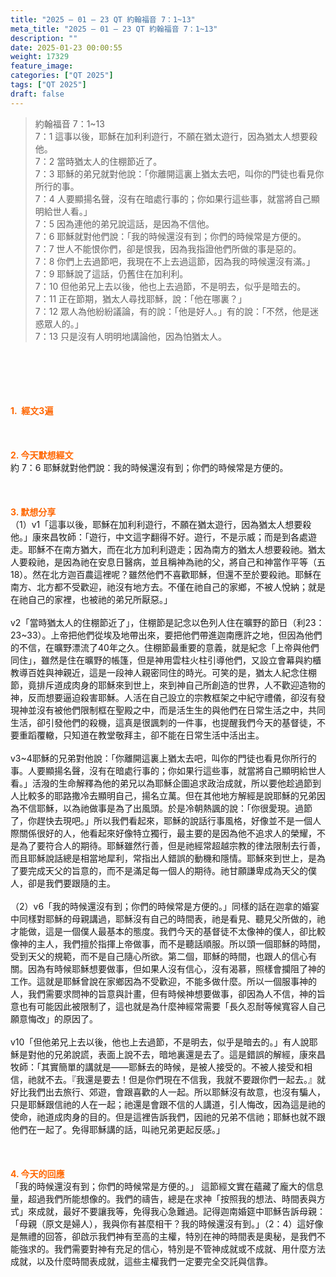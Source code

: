 ```yaml
---
title: "2025 – 01 – 23 QT 約翰福音 7：1~13"
meta_title: "2025 – 01 – 23 QT 約翰福音 7：1~13"
description: ""
date: 2025-01-23 00:00:55
weight: 17329
feature_image: 
categories: ["QT 2025"]
tags: ["QT 2025"]
draft: false
---
```


<blockquote>約翰福音 7：1~13<br />
7：1 這事以後，耶穌在加利利遊行，不願在猶太遊行，因為猶太人想要殺他。<br />
7：2 當時猶太人的住棚節近了。<br />
7：3 耶穌的弟兄就對他說：「你離開這裏上猶太去吧，叫你的門徒也看見你所行的事。<br />
7：4 人要顯揚名聲，沒有在暗處行事的；你如果行這些事，就當將自己顯明給世人看。」<br />
7：5 因為連他的弟兄說這話，是因為不信他。<br />
7：6 耶穌就對他們說：「我的時候還沒有到；你們的時候常是方便的。<br />
7：7 世人不能恨你們，卻是恨我，因為我指證他們所做的事是惡的。<br />
7：8 你們上去過節吧，我現在不上去過這節，因為我的時候還沒有滿。」<br />
7：9 耶穌說了這話，仍舊住在加利利。<br />
7：10 但他弟兄上去以後，他也上去過節，不是明去，似乎是暗去的。<br />
7：11 正在節期，猶太人尋找耶穌，說：「他在哪裏？」<br />
7：12 眾人為他紛紛議論，有的說：「他是好人。」有的說：「不然，他是迷惑眾人的。」<br />
7：13 只是沒有人明明地講論他，因為怕猶太人。</blockquote><br />
&nbsp;<br />
<br />
&nbsp;<br />
<br />
<span style="color: #ff6600;" data-darkreader-inline-color=""><strong>1.  經文3遍</strong></span><br />
<br />
&nbsp;<br />
<br />
<span style="color: #ff6600;" data-darkreader-inline-color=""><strong>2. 今天默想經文<br />
</strong></span>約 7：6 耶穌就對他們說：我的時候還沒有到；你們的時候常是方便的。<br />
<br />
&nbsp;<br />
<br />
<strong><span style="color: #ff6600;" data-darkreader-inline-color="">3. 默想分享<br />
</span></strong>（1）v1「這事以後，耶穌在加利利遊行，不願在猶太遊行，因為猶太人想要殺他。」康來昌牧師：「遊行，中文這字翻得不好。遊行，不是示威；而是到各處遊走。耶穌不在南方猶大，而在北方加利利遊走；因為南方的猶太人想要殺祂。猶太人要殺祂，是因為祂在安息日醫病，並且稱神為祂的父，將自己和神當作平等（五18）。然在北方迦百農這裡呢？雖然他們不喜歡耶穌，但還不至於要殺祂。耶穌在南方、北方都不受歡迎，祂沒有地方去。不僅在祂自己的家鄉，不被人悅納；就是在祂自己的家裡，也被祂的弟兄所厭惡。」<br />
<br />
v2「當時猶太人的住棚節近了」，住棚節是記念以色列人住在曠野的節日（利23：23~33）。上帝把他們從埃及地帶出來，要把他們帶進迦南應許之地，但因為他們的不信，在曠野漂流了40年之久。住棚節最重要的意義，就是紀念「上帝與他們同住」，雖然是住在曠野的帳篷，但是神用雲柱火柱引導他們，又設立會幕與約櫃教導百姓與神親近，這是一段神人親密同住的時光。可笑的是，猶太人紀念住棚節，竟排斥道成肉身的耶穌來到世上，來到神自己所創造的世界，人不歡迎造物的神，反而想要逼迫殺害耶穌。人活在自己設立的宗教框架之中紀守禮儀，卻沒有發現神並沒有被他們限制框在聖殿之中，而是活生生的與他們在日常生活之中，共同生活，卻引發他們的殺機，這真是很諷刺的一件事，也提醒我們今天的基督徒，不要重蹈覆轍，只知道在教堂敬拜主，卻不能在日常生活中活出主。<br />
<br />
v3~4耶穌的兄弟對他說：「你離開這裏上猶太去吧，叫你的門徒也看見你所行的事。人要顯揚名聲，沒有在暗處行事的；你如果行這些事，就當將自己顯明給世人看。」活潑的生命解釋為他的弟兄以為耶穌企圖追求政治成就，所以要他趁過節到人比較多的耶路撒冷去顯明自己，揚名立萬。但在其他地方解經是說耶穌的兄弟因為不信耶穌，以為祂做事是為了出風頭。於是冷朝熱諷的說：「你很愛現。過節了，你趕快去現吧。」所以我們看起來，耶穌的說話行事風格，好像並不是一個人際關係很好的人，他看起來好像特立獨行，最主要的是因為他不追求人的榮耀，不是為了要符合人的期待。耶穌雖然行善，但是祂經常超越宗教的律法限制去行善，而且耶穌說話總是相當地犀利，常指出人錯誤的動機和隱情。耶穌來到世上，是為了要完成天父的旨意的，而不是滿足每一個人的期待。祂甘願謙卑成為天父的僕人，卻是我們要跟隨的主。<br />
<br />
（2）v6「我的時候還沒有到；你們的時候常是方便的。」同樣的話在迦拿的婚宴中同樣對耶穌的母親講過，耶穌沒有自己的時間表，祂是看見、聽見父所做的，祂才能做，這是一個僕人最基本的態度。我們今天的基督徒不太像神的僕人，卻比較像神的主人，我們擅於指揮上帝做事，而不是聽話順服。所以頭一個耶穌的時間，受到天父的規範，而不是自己隨心所欲。第二個，耶穌的時間，也跟人的信心有關。因為有時候耶穌想要做事，但如果人沒有信心，沒有渴慕，照樣會攔阻了神的工作。這就是耶穌曾說在家鄉因為不受歡迎，不能多做什麼。所以一個服事神的人，我們需要求問神的旨意與計畫，但有時候神想要做事，卻因為人不信，神的旨意也有可能因此被限制了，這也就是為什麼神經常需要「長久忍耐等候寬容人自己願意悔改」的原因了。<br />
<br />
v10「但他弟兄上去以後，他也上去過節，不是明去，似乎是暗去的。」有人說耶穌是對他的兄弟說謊，表面上說不去，暗地裏還是去了。這是錯誤的解經，康來昌牧師：「其實簡單的講就是——耶穌去的時候，是被人接受的。不被人接受和相信，祂就不去。『我還是要去！但是你們現在不信我，我就不要跟你們一起去。』就好比我們出去旅行、郊遊，會跟喜歡的人一起。所以耶穌沒有故意，也沒有騙人，只是耶穌跟信祂的人在一起；祂還是會跟不信的人講道，引人悔改，因為這是祂的使命，祂道成肉身的目的。但是這裡告訴我們，因祂的兄弟不信祂；耶穌也就不跟他們在一起了。免得耶穌講的話，叫祂兄弟更起反感。」<br />
<br />
&nbsp;<br />
<br />
<strong style="font-size: inherit;"><span style="color: #ff6600;" data-darkreader-inline-color="">4. 今天的回應<br />
</span></strong>「我的時候還沒有到；你們的時候常是方便的。」 這節經文實在蘊藏了龐大的信息量，超過我們所能想像的。我們的禱告，總是在求神「按照我的想法、時間表與方式」來成就，最好不要讓我等，免得我心急難過。記得迦南婚筵中耶穌告訴母親：「母親（原文是婦人），我與你有甚麼相干？我的時候還沒有到。」（2：4）這好像是無禮的回答，卻啟示我們神有至高的主權，特別在神的時間表是奧秘，是我們不能強求的。我們需要對神有充足的信心，特別是不管神成就或不成就、用什麼方法成就，以及什麼時間表成就，這些主權我們一定要完全交託與信靠。<br />
<br />
&nbsp;
        